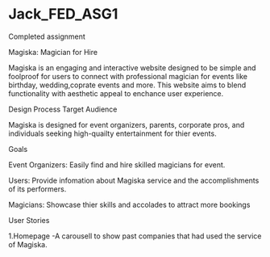# Jack_FED_ASG1
Completed assignment

Magiska: Magician for Hire

Magiska is an engaging and interactive website designed to be simple and foolproof for users to connect with professional magician for events like birthday, wedding,coprate events and more. This website aims to blend functionality with aesthetic appeal to enchance user experience.

Design Process
Target Audience

Magiska is designed for event organizers, parents, corporate pros, and individuals seeking high-quailty entertainment for thier events.

Goals

Event Organizers: Easily find and hire skilled magicians for event. 

Users: Provide infomation about Magiska service and the accomplishments of its performers.

Magicians: Showcase thier skills and accolades to attract more bookings

User Stories

1.Homepage
-A carousell to show past companies that had used the service of Magiska.
